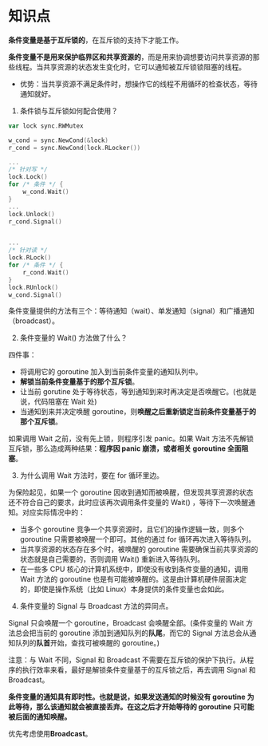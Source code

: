 # 知识点

**条件变量是基于互斥锁的**，在互斥锁的支持下才能工作。

**条件变量不是用来保护临界区和共享资源的**，而是用来协调想要访问共享资源的那些线程。当共享资源的状态发生变化时，它可以通知被互斥锁锁阻塞的线程。
- 优势：当共享资源不满足条件时，想操作它的线程不用循环的检查状态，等待通知就好。

1. 条件锁与互斥锁如何配合使用？

```go
var lock sync.RWMutex

w_cond = sync.NewCond(&lock)
r_cond = sync.NewCond(lock.RLocker())

...
/* 针对写 */
lock.Lock()
for /* 条件 */ {
    w_cond.Wait()
}
...
lock.Unlock()
r_cond.Signal()


...
/* 针对读 */
lock.RLock()
for /* 条件 */ {
    r_cond.Wait()
}
lock.RUnlock()
w_cond.Signal()
```

条件变量提供的方法有三个：等待通知（wait）、单发通知（signal）和广播通知（broadcast）。

2. 条件变量的 Wait() 方法做了什么？

四件事：
- 将调用它的 goroutine 加入到当前条件变量的通知队列中。
- **解锁当前条件变量基于的那个互斥锁**。
- 让当前 gorutine 处于等待状态，等到通知到来时再决定是否唤醒它。(也就是说，代码阻塞在 Wait 处)
- 当通知到来并决定唤醒 goroutine，则**唤醒之后重新锁定当前条件变量基于的那个互斥锁**。

如果调用 Wait 之前，没有先上锁，则程序引发 panic。如果 Wait 方法不先解锁互斥锁，那么造成两种结果：**程序因 panic 崩溃，或者相关 goroutine 全面阻塞**。

3. 为什么调用 Wait 方法时，要在 for 循环里边。

为保险起见，如果一个 goroutine 因收到通知而被唤醒，但发现共享资源的状态还不符合自己的要求，此时应该再次调用条件变量的 Wait() ，等待下一次唤醒通知。对应实际情况中的：
- 当多个 goroutine 竞争一个共享资源时，且它们的操作逻辑一致，则多个 goroutine 只需要被唤醒一个即可。其他的通过 for 循环再次进入等待队列。
- 当共享资源的状态存在多个时，被唤醒的 goroutine 需要确保当前共享资源的状态就是自己需要的，否则调用 Wait() 重新进入等待队列。
- 在一些多 CPU 核心的计算机系统中，即使没有收到条件变量的通知，调用 Wait 方法的 goroutine 也是有可能被唤醒的。这是由计算机硬件层面决定的，即使是操作系统（比如 Linux）本身提供的条件变量也会如此。

4. 条件变量的 Signal 与 Broadcast 方法的异同点。

Signal 只会唤醒一个 goroutine，Broadcast 会唤醒全部。(条件变量的 Wait 方法总会把当前的 goroutine 添加到通知队列的**队尾**，而它的 Signal 方法总会从通知队列的**队首**开始，查找可被唤醒的 goroutine。)

注意：与 Wait 不同，Signal 和 Broadcast 不需要在互斥锁的保护下执行。从程序的执行效率来看，最好是解锁条件变量基于的互斥锁之后，再去调用 Signal 和 Broadcast。

**条件变量的通知具有即时性。也就是说，如果发送通知的时候没有 goroutine 为此等待，那么该通知就会被直接丢弃。在这之后才开始等待的 goroutine 只可能被后面的通知唤醒。**

优先考虑使用**Broadcast**。